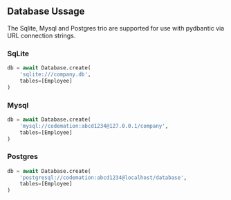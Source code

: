 ## Database Ussage
The Sqlite, Mysql and Postgres trio are supported for use with pydbantic via URL connection strings. 


### SqLite
```python
db = await Database.create(
    'sqlite:///company.db',
    tables=[Employee]
)
```

### Mysql
```python
db = await Database.create(
    'mysql://codemation:abcd1234@127.0.0.1/company',
    tables=[Employee]
)
```

### Postgres
```python
db = await Database.create(
    'postgresql://codemation:abcd1234@localhost/database',
    tables=[Employee]
)
```